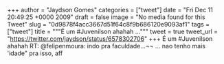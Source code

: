 
+++
author = "Jaydson Gomes"
categories = ["tweet"]
date = "Fri Dec 11 20:49:25 +0000 2009"
draft = false
image = "No media found for this Tweet"
slug = "0d9878f4acc3667d51f64c8f9b686120e9093af1"
tags = ["tweet"]
title = """É um #Juvenilson ahahah  ..."""
tweet = true
tweet_url = "https://twitter.com/jaydson/status/6578302706"
+++
É um #Juvenilson ahahah  RT: @felipenmoura: indo pra faculdade...¬¬ ... nao tenho mais 'idade" pra isso, aff
